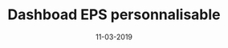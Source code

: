---
layout: project
title: 'Dashboad EPS personnalisable'
caption: Devenir distributeur en marque blanche
description: >
  UI Design - Déclinaison de l'interface cardholder EPS avec Sketch + Camtasia
date: '11-03-2019'
image: 
  path: /assets/img/works/cover-marque-blanche-solution-e-pay-space.gif
  srcset: 
    1920w: /assets/img/works/cover-marque-blanche-solution-e-pay-space.gif
    960w:  /assets/img/works/cover-marque-blanche-solution-e-pay-space@0,5x.gif
    480w:  /assets/img/works/cover-marque-blanche-solution-e-pay-space@0,25x.gif

links:
  - title: Voir le site officiel d'E-Pay Space
    url: https://epayspace.com/fr/solutions-de-paiement/devenir-distributeur-en-marque-blanche

sitemap: false

---